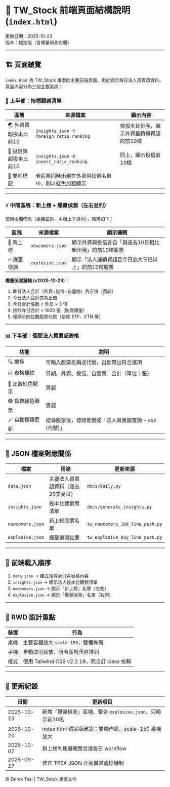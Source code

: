 # 📘 TW_Stock 前端頁面結構說明 (`index.html`)

更新日期：2025-10-23  
版本：穩定版（含爆量偵測右欄）

---

## 🏗️ 頁面總覽

`index.html` 為 TW_Stock 專案的主要前端頁面，用於顯示每日法人買賣超資料。  
頁面內容分為三個主要區塊：

### 🧩 上半部：指標觀察清單
| 區塊 | 來源檔案 | 顯示內容 |
|------|-----------|-----------|
| 🌏 外資買超投本比前10 | `insights.json` → `foreign_ratio_ranking` | 依投本比排序，顯示外資最積極買超的前10檔 |
| 🏦 投信買超投本比前10 | `insights.json` → `invest_ratio_ranking` | 同上，顯示投信前10檔 |
| 🔴 雙紅標記 | 若股票同時出現在外資與投信名單中，則以紅色加粗顯示 |

---

### ⚡ 中間區塊：新上榜 + 爆量偵測（左右並列）
使用兩欄佈局（桌機並排、手機上下排列），結構如下：

| 區塊 | 來源檔案 | 顯示邏輯 |
|------|-----------|-----------|
| 🚀 新上榜 | `newcomers.json` | 顯示外資與投信各自「與過去10日相比新出現」的前10檔股票 |
| 🔥 爆量偵測 | `explosive.json` | 顯示「法人連續買超且今日放大三倍以上」的前10檔股票 |

**爆量偵測邏輯 (v2025-10-23)：**
1. 昨日法人合計（外資+投信+自營商）為正值（買超）  
2. 今日法人合計亦為正值  
3. 今日合計張數 ≥ 昨日 × 3 倍  
4. 排除昨日合計 < 1000 張（防假爆量）  
5. 僅顯示四位數股票代號（排除 ETF、ETN 等）

---

### 📊 下半部：個股法人買賣超表格
| 功能 | 說明 |
|------|------|
| 🔍 搜尋 | 可輸入股票名稱或代號，自動帶出符合選項 |
| 📈 表格欄位 | 日期、外資、投信、自營商、合計（單位：張） |
| 🔴 正數紅色顯示 | 買超 |
| 🟢 負數綠色顯示 | 賣超 |
| 🪄 自動標題更新 | 搜尋股票後，標題會變成「法人買賣超查詢 - xxx (代號)」 |

---

## 🧠 JSON 檔案對應關係

| 檔案 | 用途 | 更新來源 |
|------|------|-----------|
| `data.json` | 主要法人買賣超資料（過去20交易日） | `docs/daily.py` |
| `insights.json` | 投本比觀察用清單 | `docs/generate_insights.py` |
| `newcomers.json` | 新上榜股票名單 | `tw_newcomers_10d_line_push.py` |
| `explosive.json` | 爆量偵測結果 | `tw_explosive_buy_line_push.py` |

---

## 🧩 前端載入順序
1. `data.json` → 建立搜尋索引與表格內容  
2. `insights.json` → 顯示法人投本比觀察清單  
3. `newcomers.json` → 顯示「新上榜」名單（左側）  
4. `explosive.json` → 顯示「爆量偵測」名單（右側）

---

## 🧭 RWD 設計重點
| 裝置 | 行為 |
|------|------|
| 桌機 | 主要容器放大 `scale-150`，雙欄佈局 |
| 手機 | 自動取消縮放，所有區塊垂直排列 |
| 樣式 | 使用 Tailwind CSS v2.2.19，無自訂 class 依賴 |

---

## 📄 更新紀錄
| 日期 | 更新項目 |
|------|-----------|
| 2025-10-23 | 新增「爆量偵測」區塊、整合 `explosive.json`、只顯示前10名 |
| 2025-10-20 | index.html 穩定版確認：雙欄佈局、scale-150 桌機放大 |
| 2025-10-07 | 新上榜判斷邏輯整合進每日 workflow |
| 2025-09-27 | 修正 TPEX JSON 介面異常處理機制 |



© Derek Tsai | TW_Stock 專案文件

